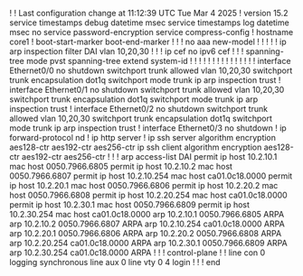 
!
! Last configuration change at 11:12:39 UTC Tue Mar 4 2025
!
version 15.2
service timestamps debug datetime msec
service timestamps log datetime msec
no service password-encryption
service compress-config
!
hostname core1
!
boot-start-marker
boot-end-marker
!
!
!
no aaa new-model
!
!
!
!
!
ip arp inspection filter DAI vlan  10,20,30
!
!
!
ip cef
no ipv6 cef
!
!
!
spanning-tree mode pvst
spanning-tree extend system-id
!
!
! 
!
!
!
!
!
!
!
!
!
!
!
!
interface Ethernet0/0
 no shutdown
 switchport trunk allowed vlan 10,20,30
 switchport trunk encapsulation dot1q
 switchport mode trunk
 ip arp inspection trust
!
interface Ethernet0/1
 no shutdown
 switchport trunk allowed vlan 10,20,30
 switchport trunk encapsulation dot1q
 switchport mode trunk
 ip arp inspection trust
!
interface Ethernet0/2
 no shutdown
 switchport trunk allowed vlan 10,20,30
 switchport trunk encapsulation dot1q
 switchport mode trunk
 ip arp inspection trust
!
interface Ethernet0/3
 no shutdown
!
ip forward-protocol nd
!
ip http server
!
ip ssh server algorithm encryption aes128-ctr aes192-ctr aes256-ctr
ip ssh client algorithm encryption aes128-ctr aes192-ctr aes256-ctr
!
!
!
arp access-list DAI
 permit ip host 10.2.10.1 mac host 0050.7966.6805 
 permit ip host 10.2.10.2 mac host 0050.7966.6807 
 permit ip host 10.2.10.254 mac host ca01.0c18.0000 
 permit ip host 10.2.20.1 mac host 0050.7966.6806 
 permit ip host 10.2.20.2 mac host 0050.7966.6808 
 permit ip host 10.2.20.254 mac host ca01.0c18.0000 
 permit ip host 10.2.30.1 mac host 0050.7966.6809 
 permit ip host 10.2.30.254 mac host ca01.0c18.0000 
arp 10.2.10.1 0050.7966.6805 ARPA
arp 10.2.10.2 0050.7966.6807 ARPA
arp 10.2.10.254 ca01.0c18.0000 ARPA
arp 10.2.20.1 0050.7966.6806 ARPA
arp 10.2.20.2 0050.7966.6808 ARPA
arp 10.2.20.254 ca01.0c18.0000 ARPA
arp 10.2.30.1 0050.7966.6809 ARPA
arp 10.2.30.254 ca01.0c18.0000 ARPA
!
!
!
control-plane
!
!
line con 0
 logging synchronous
line aux 0
line vty 0 4
 login
!
!
!
end
